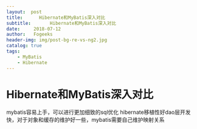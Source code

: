 ```yaml
---
layout:  post
title:		Hibernate和MyBatis深入对比
subtitle:		Hibernate和MyBatis深入对比
date:     2018-07-12
author:   Fogeeks
header-img: img/post-bg-re-vs-ng2.jpg
catalog: true
tags:
    - MyBatis
    - Hibernate
---
```

 
#	Hibernate和MyBatis深入对比
 mybatis容易上手，可以进行更加细致的sql优化
 hibernate移植性好dao层开发快，对于对象和缓存的维护好一些，mybatis需要自己维护映射关系
 
 
 
 